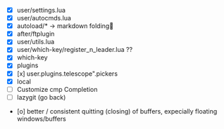 
- [X] user/settings.lua
- [X] user/autocmds.lua
- [X] autoload/*  -> markdown folding
- [X] after/ftplugin
- [X] user/utils.lua
- [X] user/which-key/register_n_leader.lua ??
- [X] which-key
- [X] plugins
- [X] [x] user.plugins.telescope".pickers
- [X] local
- [ ] Customize cmp Completion
- [ ] lazygit (go back)
- [o] better / consistent quitting (closing) of buffers, expecially floating windows/buffers

